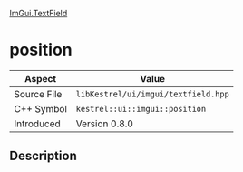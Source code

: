 [ImGui.TextField](index)
# position
| Aspect | Value |
| --- | --- |
| Source File | `libKestrel/ui/imgui/textfield.hpp` |
| C++ Symbol | `kestrel::ui::imgui::position` |
| Introduced | Version 0.8.0 |
## Description

